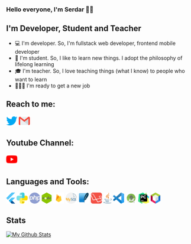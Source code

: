 ### Hello everyone, I'm Serdar 👋🏻

## I'm Developer, Student and Teacher
- 💻 I'm developer. So, I'm fullstack web developer, frontend mobile developer
- 📖 I'm student. So, I like to learn new things. I adopt the philosophy of lifelong learning
- 🎓 I'm teacher. So, I love teaching things (what I know) to people who want to learn
- 🏋🏻‍♂️ I'm ready to get a new job

## Reach to me:
[<img src="https://github.com/serdarpolat/serdarpolat/blob/master/twitter.png" width="30">](https://www.twitter.com/serdarplt_)
[<img src="https://github.com/serdarpolat/serdarpolat/blob/master/gmail.png" width="30">](mailto:serdar.plt21@gmail.com)

## Youtube Channel:
[<img src="https://github.com/serdarpolat/serdarpolat/blob/master/youtube.png" height="30">](https://www.youtube.com/channel/UCcGkVD4b22EOGSDdnnJ2QkA?view_as=subscriber)

## Languages and Tools:
<img src="https://github.com/serdarpolat/serdarpolat/blob/master/flutter.png" height="30"> <img src="https://github.com/serdarpolat/serdarpolat/blob/master/python.png" height="30"> <img src="https://github.com/serdarpolat/serdarpolat/blob/master/php.png" height="30"> <img src="https://github.com/serdarpolat/serdarpolat/blob/master/nodejs.png" height="30"> <img src="https://github.com/serdarpolat/serdarpolat/blob/master/firebase.png" height="30"> <img src="https://github.com/serdarpolat/serdarpolat/blob/master/mysql.png" height="30"> <img src="https://github.com/serdarpolat/serdarpolat/blob/master/sqlite.png" height="30"> <img src="https://github.com/serdarpolat/serdarpolat/blob/master/laravel.png" height="30"> <img src="https://github.com/serdarpolat/serdarpolat/blob/master/java.png" height="30"> <img src="https://github.com/serdarpolat/serdarpolat/blob/master/vscode.png" height="30"> <img src="https://github.com/serdarpolat/serdarpolat/blob/master/android_studio.png" height="30"> <img src="https://github.com/serdarpolat/serdarpolat/blob/master/pycharm.png" height="30"> <img src="https://github.com/serdarpolat/serdarpolat/blob/master/netbeans.png" height="30">

## Stats
[![My Github Stats](https://github-readme-stats.vercel.app/api?username=serdarpolat&show_icons=true&theme=onedark)](https://github.com/serdarpolat/github-readme-stats)